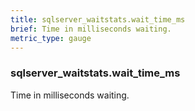 ```yaml
---
title: sqlserver_waitstats.wait_time_ms
brief: Time in milliseconds waiting.
metric_type: gauge
---
```

### sqlserver_waitstats.wait_time_ms

Time in milliseconds waiting.